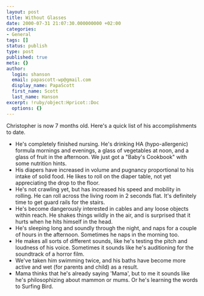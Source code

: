 ```yaml
---
layout: post
title: Without Glasses
date: 2000-07-31 21:07:30.000000000 +02:00
categories:
- General
tags: []
status: publish
type: post
published: true
meta: {}
author:
  login: shanson
  email: papascott-wp@gmail.com
  display_name: PapaScott
  first_name: Scott
  last_name: Hanson
excerpt: !ruby/object:Hpricot::Doc
  options: {}
---
```

<p>Christopher is now 7 months old. Here's a quick list of his accomplishments to date.</p>
<ul>
<li>He's completely finished nursing. He's drinking HA (hypo-allergenic) formula mornings and evenings, a glass of vegetables at noon, and a glass of fruit in the afternoon. We just got a "Baby's Cookbook" with some nutrition hints.
</li>
<li>His diapers have increased in volume and pugnancy proportional to his intake of solid food. He likes to roll on the diaper table, not yet appreciating the drop to the floor.
</li>
<li>He's not crawling yet, but has increased his speed and mobility in rolling. He can roll across the living room in 2 seconds flat. It's definitely time to get guard rails for the stairs.
</li>
<li>He's become dangerously interested in cables and any loose objects within reach. He shakes things wildly in the air, and is surprised that it hurts when he hits himself in the head.
</li>
<li>He's sleeping long and soundly through the night, and naps for a couple of hours in the afternoon. Sometimes he naps in the morning too.
</li>
<li>He makes all sorts of different sounds, like he's testing the pitch and loudness of his voice. Sometimes it sounds like he's auditioning for the soundtrack of a horror film.
</li>
<li>We've taken him swimming twice, and his baths have become more active and wet (for parents and child) as a result.
</li>
<li>Mama thinks that he's already saying 'Mama', but to me it sounds like he's philosophizing about mammon or mums. Or he's learning the words to Surfing Bird.
</li>
</ul>
